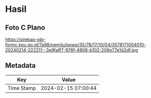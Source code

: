 # Hasil

## Foto C Plano

https://sirekap-obj-formc.kpu.go.id/7a98/pemilu/ppwp/35/78/17/10/04/3578171004010-20240214-222211--3e9faff7-976f-4808-b102-206e77e1d2df.jpg


## Metadata

| Key        | Value               |
| ---------- | ------------------- |
| Time Stamp | 2024-02-15 07:00:44 |



